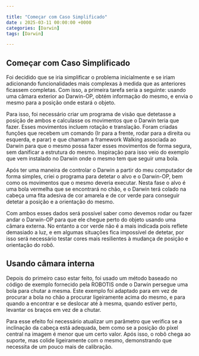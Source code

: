 ```yaml
---

title: "Começar com Caso Simplificado"
date : 2025-03-11 00:00:00 +0000
categories: [Darwin]
tags: [Darwin]

---
```


## Começar com Caso Simplificado

Foi decidido que se iria simplificar o problema inicialmente e se iriam adicionando funcionalidades mais complexas à medida que as anteriores ficassem completas.
Com isso, a primeira tarefa seria a seguinte: usando uma câmara exterior ao Darwin-OP, obtém informação do mesmo, e envia o mesmo para a posição onde estará o objeto.

Para isso, foi necessário criar um programa de visão que detetasse a posição de ambos e calculasse os movimentos que o Darwin teria que fazer. 
Esses movimentos incluem rotação e translação.
Foram criadas funções que recebem um comando (Ir para a frente, rodar para a direita ou esquerda, e parar) e que chamam a framework Walking associada ao Darwin para que o mesmo possa fazer esses movimentos de forma segura, sem danificar a estrutura do mesmo. Inspiração para isso veio do exemplo que vem instalado no Darwin onde o mesmo tem que seguir uma bola.

Após ter uma maneira de controlar o Darwin a partir do meu computador de forma simples, criei o programa para detetar o alvo e o Darwin-OP, bem como os movimentos que o mesmo deveria executar.
Nesta fase o alvo é uma bola vermelha que se encontrará no chão, e o Darwin terá colado na cabeça uma fita adesiva de cor amarela e de cor verde para conseguir detetar a posição e a orientação do mesmo.

Com ambos esses dados será possível saber como devemos rodar ou fazer andar o Darwin-OP para que ele chegue perto do objeto usando uma câmara externa. No entanto a cor verde não é a mais indicada pois reflete demasiado a luz, e em algumas situações fica impossível de detetar, por isso será necessário testar cores mais resilientes à mudança de posição e orientação do robô.

## Usando câmara interna

Depois do primeiro caso estar feito, foi usado um método baseado no código de exemplo fornecido pela ROBOTIS onde o Darwin persegue uma bola para chutar a mesma. Este exemplo foi adaptado para em vez de procurar a bola no chão a procurar ligeiramente acima do mesmo, e para quando a encontrar e se deslocar até à mesma, quando estiver perto, levantar os braços em vez de a chutar.

Para esse efeito foi necessário atualizar um parâmetro que verifica se a inclinação da cabeça está adequada, bem como se a posição do píxel central na imagem é menor que um certo valor.
Após isso, o robô chega ao suporte, mas colide ligeiramente com o mesmo, demonstrando que necessita de um pouco mais de calibração.

